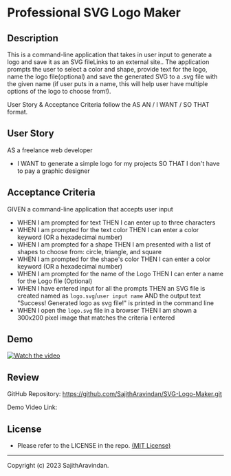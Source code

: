 # Professional SVG Logo Maker

## Description
This is a command-line application that takes in user input to generate a logo and save it as an SVG fileLinks to an external site.. The application prompts the user to select a color and shape, provide text for the logo, name the logo file(optional) and save the generated SVG to a .svg file with the given name (if user puts in a name, this will help user have multiple options of the logo to choose from!).

User Story & Acceptance Criteria follow the AS AN / I WANT / SO THAT format.

## User Story
AS a freelance web developer
* I WANT to generate a simple logo for my projects
SO THAT I don't have to pay a graphic designer


## Acceptance Criteria

GIVEN a command-line application that accepts user input

* WHEN I am prompted for text
    THEN I can enter up to three characters
* WHEN I am prompted for the text color
    THEN I can enter a color keyword (OR a hexadecimal number)
* WHEN I am prompted for a shape
    THEN I am presented with a list of shapes to choose from: circle, triangle, and square
* WHEN I am prompted for the shape's color
    THEN I can enter a color keyword (OR a hexadecimal number)
* WHEN I am prompted for the name of the Logo
    THEN I can enter a name for the Logo file (Optional)
* WHEN I have entered input for all the prompts
    THEN an SVG file is created named as `logo.svg`/`user input name`
    AND the output text "Success! Generated logo as svg file!" is printed in the command line
* WHEN I open the `logo.svg` file in a browser
    THEN I am shown a 300x200 pixel image that matches the criteria I entered



## Demo

[![Watch the video](./Develop/img/demo.png)]()

## Review

GitHub Repository: https://github.com/SajithAravindan/SVG-Logo-Maker.git

Demo Video Link: 

## License
- Please refer to the LICENSE in the repo. <a href="https://github.com/SajithAravindan/readme-generator-NJS/blob/main/LICENSE">(MIT License)</a>


---

Copyright (c) 2023 SajithAravindan.

